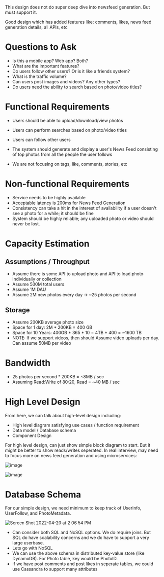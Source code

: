 This design does not do super deep dive into newsfeed generation. But must support it.

Good design which has added features like: comments, likes, news feed generation details, all APIs, etc

# Questions to Ask

* Is this a mobile app? Web app? Both?
* What are the important features?
* Do users follow other users? Or is it like a friends system?
* What is the traffic volume?
* Can users post images and videos? Any other types?
* Do users need the ability to search based on photo/video titles?

# Functional Requirements
* Users should be able to upload/download/view photos
* Users can perform searches based on photo/video titles
* Users can follow other users
* The system should generate and display a user's News Feed consisting of top photos from all the people the user follows

* We are not focusing on tags, like, comments, stories, etc

# Non-functional Requirements
* Service needs to be highly available
* Acceptable latency is 200ms for News Feed Generation
* Consistency can take a hit in the interest of availability if a user doesn't see a photo for a while; it should be fine
* System should be highly reliable; any uploaded photo or video should never be lost.

# Capacity Estimation

## Assumptions / Throughput
* Assume there is some API to upload photo and API to load photo individually or collection
* Assume 500M total users
* Assume 1M DAU
* Assume 2M new photos every day -> ~25 photos per second

## Storage
* Assume 200KB average photo size
* Space for 1 day: 2M * 200KB = 400 GB
* Space for 10 Years: 400GB * 365 * 10 = 4TB * 400 = ~1600 TB
* NOTE: If we support videos, then should Assume video uploads per day. Can assume 50MB per video

# Bandwidth
* 25 photos per second * 200KB = ~8MB / sec
* Assuming Read:Write of 80:20, Read = ~40 MB / sec

# High Level Design

From here, we can talk about high-level design including:
* High level diagram satisfying use cases / function requirement
* Data model / Database schema
* Component Design

For high level design, can just show simple block diagram to start. But it might be better to show reads/writes seperated. In real interview, may need to focus more on news feed generation and using microservices:

![image](https://user-images.githubusercontent.com/13190696/164294274-a9fe1dec-5710-4fe4-b66e-c8b2dca840c4.png)

![image](https://user-images.githubusercontent.com/13190696/164294309-b57bcebf-f1a4-4900-91ff-740cd1b7f6de.png)

# Database Schema

For our simple design, we need minimum to keep track of UserInfo, UserFollow, and PhotoMetadata.

![Screen Shot 2022-04-20 at 2 06 54 PM](https://user-images.githubusercontent.com/13190696/164294826-013f996f-49ca-4a2d-ad20-a6ad61fe67c9.png)

* Can consider both SQL and NoSQL options. We do require joins. But SQL do have scalability concerns and we do have to support a very large userbase.
* Lets go with NoSQL
* We can use the above schema in distributed key-value store (like DynamoDB). For Photo table, key would be PhotoID.
* If we have post comments and post likes in seperate tables, we could use Cassandra to support many attributes 





